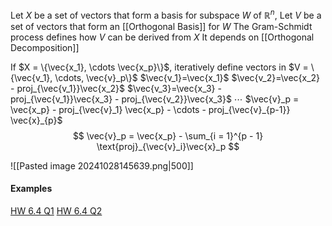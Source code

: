 Let $X$ be a set of vectors that form a basis for subspace $W$ of $\mathbb{R}^n$,
Let $V$ be a set of vectors that form an [[Orthogonal Basis]] for $W$
The Gram-Schmidt process defines how $V$ can be derived from $X$
It depends on [[Orthogonal Decomposition]]

If $X = \{\vec{x_1}, \cdots \vec{x_p}\}$, iteratively define vectors in $V = \{\vec{v_1}, \cdots, \vec{v}_p\}$
$\vec{v_1}=\vec{x_1}$
$\vec{v_2}=\vec{x_2} - proj_{\vec{v_1}}\vec{x_2}$
$\vec{v_3}=\vec{x_3} - proj_{\vec{v_1}}\vec{x_3} -  proj_{\vec{v_2}}\vec{x_3}$
$\cdots$
$\vec{v}_p = \vec{x_p} - proj_{\vec{v}_1} \vec{x_p} - \cdots - proj_{\vec{v}_{p-1}} \vec{x}_{p}$
$$
\vec{v}_p = \vec{x_p} - \sum_{i = 1}^{p - 1} \text{proj}_{\vec{v}_i}\vec{x}_p
$$

![[Pasted image 20241028145639.png|500]]

#### Examples
[HW 6.4 Q1](https://www.desmos.com/calculator/gvz8j20fpe)
[HW 6.4 Q2](https://www.desmos.com/calculator/kt2hdrools)
